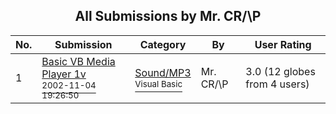 ﻿<div align="center">

## All Submissions by Mr\. CR/\\P

</div>

No.  | Submission | Category | By   | User Rating
---- | ---------- | -------- | ---- | -----------
1 | [Basic VB Media Player 1v<br /><sup>2002-11-04 19:26:50</sup>](https://github.com/Planet-Source-Code/mr-cr-p-basic-vb-media-player-1v__1-40411) | [Sound/MP3<br /><sup>Visual Basic</sup>](../ByCategory/sound-mp3__1-45.md) | Mr\. CR/\\P | 3.0 (12 globes from 4 users)
